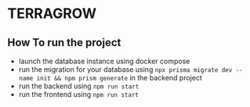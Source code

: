 # TERRAGROW

## How To run the project
- launch the database instance using docker compose
- run the migration for your database using `npx prisma migrate dev --name init && npm prism generate` in the backend project
- run the backend using `npm run start`
- run the frontend using `npm run start`